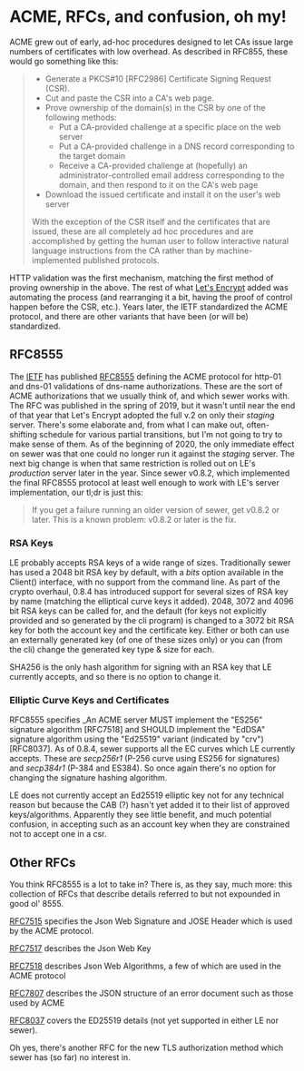 # ACME, RFCs, and confusion, oh my!

ACME grew out of early, ad-hoc procedures designed to let CAs issue large
numbers of certificates with low overhead.  As described in RFC855, these
would go something like this:

> * Generate a PKCS#10 [RFC2986] Certificate Signing Request (CSR).
> * Cut and paste the CSR into a CA's web page.
> * Prove ownership of the domain(s) in the CSR by one of the following methods:
>     + Put a CA-provided challenge at a specific place on the web server
>     + Put a CA-provided challenge in a DNS record corresponding to the target domain
>     + Receive a CA-provided challenge at (hopefully) an administrator-controlled email 
>       address corresponding to the domain, and then respond to it on the CA's web page
> * Download the issued certificate and install it on the user's web server
>
> With the exception of the CSR itself and the certificates that are
> issued, these are all completely ad hoc procedures and are
> accomplished by getting the human user to follow interactive natural
> language instructions from the CA rather than by machine-implemented
> published protocols.

HTTP validation was the first mechanism, matching the first method of
proving ownership in the above.  The rest of what
[Let's Encrypt](https://letsencrypt.org)
added was automating the process (and rearranging it a bit, having the proof
of control happen before the CSR, etc.).  Years later, the IETF standardized
the ACME protocol, and there are other variants that have been (or will be)
standardized.

## RFC8555

The [IETF](https://www.ietf.org/) has published
[RFC8555](https://tools.ietf.org/html/rfc8555) defining the ACME protocol
for http-01 and dns-01 validations of dns-name authorizations.  These are
the sort of ACME authorizations that we usually think of, and which sewer
works with.  The RFC was published in the spring of 2019, but it wasn't
until near the end of that year that Let's Encrypt adopted the full v.2 on
only their *staging* server.  There's some elaborate and, from what I can
make out, often-shifting schedule for various partial transitions, but I'm
not going to try to make sense of them.  As of the beginning of 2020, the
only immediate effect on sewer was that one could no longer run it against
the *staging* server.  The next big change is when that same restriction is
rolled out on LE's *production* server later in the year.  Since sewer
v0.8.2, which implemented the final RFC8555 protocol at least well enough to
work with LE's server implementation, our tl;dr is just this:

> If you get a failure running an older version of sewer, get v0.8.2 or
  later.  This is a known problem: v0.8.2 or later is the fix.

### RSA Keys

LE probably accepts RSA keys of a wide range of sizes.  Traditionally sewer
has used a 2048 bit RSA key by default, with a _bits_ option available in
the Client() interface, with no support from the command line.  As part of
the crypto overhaul, 0.8.4 has introduced support for several sizes of RSA
key by name (matching the elliptical curve keys it added).  2048, 3072 and
4096 bit RSA keys can be called for, and the default (for keys not
explicitly provided and so generated by the cli program) is changed to a
3072 bit RSA key for both the account key and the certificate key.  Either
or both can use an externally generated key (of one of these sizes only) or
you can (from the cli) change the generated key type & size for each.

SHA256 is the only hash algorithm for signing with an RSA key that LE
currently accepts, and so there is no option to change it.

### Elliptic Curve Keys and Certificates

RFC8555 specifies _An ACME server MUST implement the "ES256" signature algorithm
[RFC7518] and SHOULD implement the "EdDSA" signature algorithm using
the "Ed25519" variant (indicated by "crv") [RFC8037].  As of 0.8.4, sewer
supports all the EC curves which LE currently accepts.  These are
_secp256r1_ (P-256 curve using ES256 for signatures) and _secp384r1_ (P-384
and ES384).  So once again there's no option for changing the signature
hashing algorithm.

LE does not currently accept an Ed25519 elliptic key not for any technical
reason but because the CAB (?) hasn't yet added it to their list of approved
keys/algorithms.  Apparently they see little benefit, and much potential
confusion, in accepting such as an account key when they are constrained not
to accept one in a csr.

## Other RFCs

You think RFC8555 is a lot to take in?  There is, as they say, much more:
this collection of RFCs that describe details referred to but not expounded
in good ol' 8555.

[RFC7515](https://tools.ietf.org/html/rfc7515) specifies the Json Web
Signature and JOSE Header which is used by the ACME protocol.

[RFC7517](https://tools.ietf.org/html/rfc7517) describes the Json Web Key

[RFC7518](https://www.rfc-editor.org/rfc/rfc7518) describes Json Web
Algorithms, a few of which are used in the ACME protocol

[RFC7807](https://tools.ietf.org/html/rfc7807) describes the JSON structure
of an error document such as those used by ACME

[RFC8037](https://tools.ietf.org/html/rfc8037) covers the ED25519 details
(not yet supported in either LE nor sewer).

Oh yes, there's another RFC for the new TLS authorization method which sewer
has (so far) no interest in.
